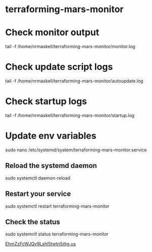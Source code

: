 # terraforming-mars-monitor


# Check monitor output
tail -f /home/nrmaskell/terraforming-mars-monitor/monitor.log

# Check update script logs
tail -f /home/nrmaskell/terraforming-mars-monitor/autoupdate.log

# Check startup logs
tail -f /home/nrmaskell/terraforming-mars-monitor/startup.log

# Update env variables
sudo nano /etc/systemd/system/terraforming-mars-monitor.service

## Reload the systemd daemon
sudo systemctl daemon-reload

## Restart your service
sudo systemctl restart terraforming-mars-monitor

## Check the status
sudo systemctl status terraforming-mars-monitor


EhmZzFcWJQv9Lshl5twtn5@g.us